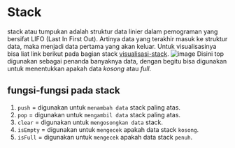 # Stack

stack atau tumpukan adalah struktur data linier dalam pemograman yang bersifat LIFO (Last In First Out). Artinya data yang terakhir masuk ke struktur data, maka menjadi data pertama yang akan keluar. Untuk visualisasinya bisa liat link berikut pada bagian stack [visualisasi-stack](https://visualgo.net/en/list?slide=1).
![image](https://cdn.programiz.com/sites/tutorial2program/files/stack-operations.png)
Disini top digunakan sebagai penanda banyaknya data, dengan begitu bisa digunakan untuk menentukkan apakah data _kosong_ atau _full_.

## fungsi-fungsi pada stack

1. `push` = digunakan untuk `menambah data` stack paling atas.
1. `pop` = digunakan untuk `mengambil data` stack paling atas.
1. `clear` = digunakan untuk `mengosongkan data` stack.
1. `isEmpty` = digunakan untuk `mengecek` apakah data stack `kosong`.
1. `isFull` = digunakan untuk `mengecek` apakah data stack `penuh`.
